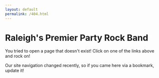 ```yaml
---
layout: default
permalink: /404.html
---
```


Raleigh's Premier Party Rock Band
=================================

You tried to open a page that doesn't exist! Click on one of the links above and rock on!

Our site navigation changed recently, so if you came here via a bookmark, update it!
